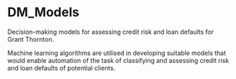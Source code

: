 # DM_Models
Decision-making models for assessing credit risk and loan defaults for Grant Thornton. 

Machine learning algorithms are utilised in developing suitable models that would enable automation of the task of classifying and assessing credit risk and loan defaults of potential clients.
